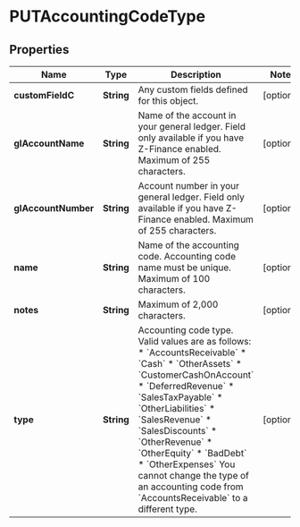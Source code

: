 
# PUTAccountingCodeType

## Properties
Name | Type | Description | Notes
------------ | ------------- | ------------- | -------------
**customFieldC** | **String** | Any custom fields defined for this object.  |  [optional]
**glAccountName** | **String** | Name of the account in your general ledger.  Field only available if you have Z-Finance enabled. Maximum of 255 characters.  |  [optional]
**glAccountNumber** | **String** | Account number in your general ledger.  Field only available if you have Z-Finance enabled. Maximum of 255 characters.  |  [optional]
**name** | **String** | Name of the accounting code.  Accounting code name must be unique. Maximum of 100 characters.  |  [optional]
**notes** | **String** | Maximum of 2,000 characters.  |  [optional]
**type** | **String** | Accounting code type.   Valid values are as follows: * &#x60;AccountsReceivable&#x60; * &#x60;Cash&#x60; * &#x60;OtherAssets&#x60; * &#x60;CustomerCashOnAccount&#x60; * &#x60;DeferredRevenue&#x60; * &#x60;SalesTaxPayable&#x60; * &#x60;OtherLiabilities&#x60; * &#x60;SalesRevenue&#x60; * &#x60;SalesDiscounts&#x60; * &#x60;OtherRevenue&#x60; * &#x60;OtherEquity&#x60; * &#x60;BadDebt&#x60; * &#x60;OtherExpenses&#x60;            You cannot change the type of an accounting code from &#x60;AccountsReceivable&#x60; to a different type.  |  [optional]



